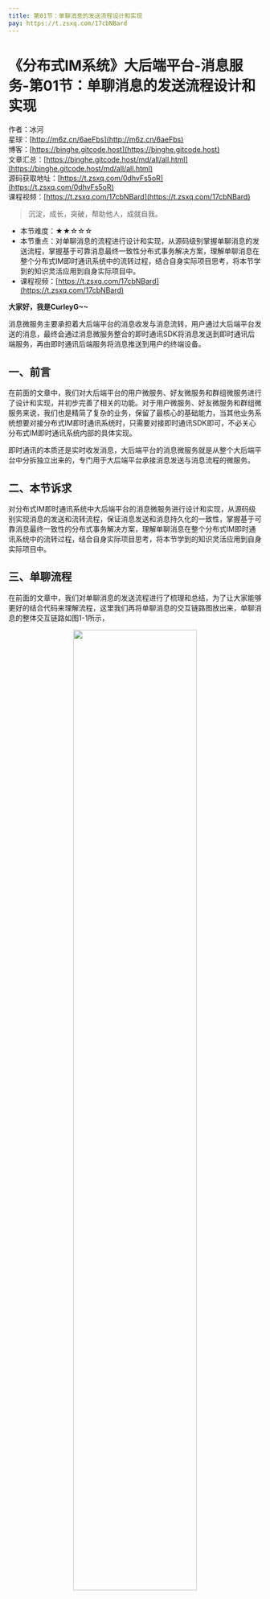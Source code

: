```yaml
---
title: 第01节：单聊消息的发送流程设计和实现
pay: https://t.zsxq.com/17cbNBard
---
```


# 《分布式IM系统》大后端平台-消息服务-第01节：单聊消息的发送流程设计和实现

作者：冰河
<br/>星球：[http://m6z.cn/6aeFbs](http://m6z.cn/6aeFbs)
<br/>博客：[https://binghe.gitcode.host](https://binghe.gitcode.host)
<br/>文章汇总：[https://binghe.gitcode.host/md/all/all.html](https://binghe.gitcode.host/md/all/all.html)
<br/>源码获取地址：[https://t.zsxq.com/0dhvFs5oR](https://t.zsxq.com/0dhvFs5oR)
<br/>课程视频：[https://t.zsxq.com/17cbNBard](https://t.zsxq.com/17cbNBard)

> 沉淀，成长，突破，帮助他人，成就自我。

* 本节难度：★★☆☆☆
* 本节重点：对单聊消息的流程进行设计和实现，从源码级别掌握单聊消息的发送流程，掌握基于可靠消息最终一致性分布式事务解决方案，理解单聊消息在整个分布式IM即时通讯系统中的流转过程，结合自身实际项目思考，将本节学到的知识灵活应用到自身实际项目中。
* 课程视频：[https://t.zsxq.com/17cbNBard](https://t.zsxq.com/17cbNBard)

**大家好，我是CurleyG~~**

消息微服务主要承担着大后端平台的消息收发与消息流转，用户通过大后端平台发送的消息，最终会通过消息微服务整合的即时通讯SDK将消息发送到即时通讯后端服务，再由即时通讯后端服务将消息推送到用户的终端设备。

## 一、前言

在前面的文章中，我们对大后端平台的用户微服务、好友微服务和群组微服务进行了设计和实现，并初步完善了相关的功能。对于用户微服务、好友微服务和群组微服务来说，我们也是精简了复杂的业务，保留了最核心的基础能力，当其他业务系统想要对接分布式IM即时通讯系统时，只需要对接即时通讯SDK即可，不必关心分布式IM即时通讯系统内部的具体实现。

即时通讯的本质还是实时收发消息，大后端平台的消息微服务就是从整个大后端平台中分拆独立出来的，专门用于大后端平台承接消息发送与消息流程的微服务。

## 二、本节诉求

对分布式IM即时通讯系统中大后端平台的消息微服务进行设计和实现，从源码级别实现消息的发送和流转流程，保证消息发送和消息持久化的一致性，掌握基于可靠消息最终一致性的分布式事务解决方案，理解单聊消息在整个分布式IM即时通讯系统中的流转过程，结合自身实际项目思考，将本节学到的知识灵活应用到自身实际项目中。

## 三、单聊流程

在前面的文章中，我们对单聊消息的发送流程进行了梳理和总结，为了让大家能够更好的结合代码来理解流程，这里我们再将单聊消息的交互链路图放出来，单聊消息的整体交互链路如图1-1所示，

<div align="center">
    <img src="https://binghe.gitcode.host/images/project/im/2023-11-28-003.png?raw=true" width="70%">
    <br/>
</div>

可以看到，用户A向用户B发送消息时，如果用户B在线，就可以按照发送消息的交互链路向用户B发送消息了。如果用户B不在线，此时就无法向用户B正常推送消息。当用户B登录分布式IM即时通讯系统后，就会调用后端平台的接口拉取所有未读消息，并通过用户B在线流程向用户B推送消息。

备注：关于单聊消息的交互链路更多细节内容，大家可以阅读《[需求设计-第04节：分布式IM即时通讯系统技术流程梳理](https://articles.zsxq.com/id_3rhu7eulsaum.html)》一文。

在实现单聊消息时，我们还有一个重点关注的事项，那就是当用户调用消息微服务的接口发送单聊消息时，为了保证消息持久化与调用即时通讯SDK发送消息的一致性，这里使用了基于消息最终一致性分布式事务解决方案来解决分布式事务问题。有关基于消息最终一致性分布式事务解决方案的内容，大家可以阅读《Seckill秒杀系统》专栏的《[第51章：基于可靠消息最终一致性模型解决分布式事务问题](https://articles.zsxq.com/id_152lm5hnghsv.html)》一文。

## 四、编码实现

## 查看完整文章

加入[冰河技术](http://m6z.cn/6aeFbs)知识星球，解锁完整技术文章与完整代码
